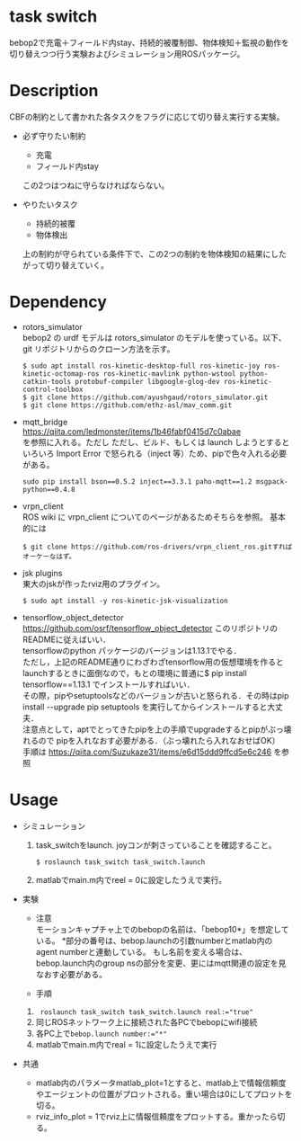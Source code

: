 # task switch
bebop2で充電＋フィールド内stay、持続的被覆制御、物体検知＋監視の動作を
切り替えつつ行う実験およびシミュレーション用ROSパッケージ。
# Description
CBFの制約として書かれた各タスクをフラグに応じて切り替え実行する実験。
- 必ず守りたい制約
	- 充電
	- フィールド内stay

	この2つはつねに守らなければならない。
- やりたいタスク
	- 持続的被覆
	- 物体検出

	上の制約が守られている条件下で、この2つの制約を物体検知の結果にしたがって切り替えていく。

# Dependency
- rotors_simulator  
bebop2 の urdf モデルは rotors_simulator のモデルを使っている。以下、git リポジトリからのクローン方法を示す。


	```
	$ sudo apt install ros-kinetic-desktop-full ros-kinetic-joy ros-kinetic-octomap-ros ros-kinetic-mavlink python-wstool python-catkin-tools protobuf-compiler libgoogle-glog-dev ros-kinetic-control-toolbox  
	$ git clone https://github.com/ayushgaud/rotors_simulator.git  
	$ git clone https://github.com/ethz-asl/mav_comm.git  
	```


- mqtt_bridge  
https://qiita.com/ledmonster/items/1b46fabf0415d7c0abae  
を参照に入れる。ただし
ただし、ビルド、もしくは launch しようとするといろいろ Import Error で怒られる（inject 等）ため、pipで色々入れる必要がある。  


  ```
  sudo pip install bson==0.5.2 inject==3.3.1 paho-mqtt==1.2 msgpack-python==0.4.8
  ```
  <!-- つまったら -->
  <!-- ` -->
  <!-- sudo pip install --upgrade pip setuptools -->
  <!-- ` -->
  <!-- で解決するかも。 -->


- vrpn_client  
ROS wiki に vrpn_client についてのページがあるためそちらを参照。
基本的には
	```
	$ git clone https://github.com/ros-drivers/vrpn_client_ros.gitすればオーケーなはず。
	```

- jsk plugins  
東大のjskが作ったrviz用のプラグイン。
	```
	$ sudo apt install -y ros-kinetic-jsk-visualization
	```

- tensorflow_object_detector  
https://github.com/osrf/tensorflow_object_detector このリポジトリのREADMEに従えばいい．  
tensorflowのpython パッケージのバージョンは1.13.1でやる．  
ただし，上記のREADME通りにわざわざtensorflow用の仮想環境を作るとlaunchするときに面倒なので，もとの環境に普通に$ pip install tensorflow==1.13.1 でインストールすればいい．  
その際，pipやsetuptoolsなどのバージョンが古いと怒られる．その時はpip install --upgrade pip setuptools を実行してからインストールすると大丈夫．  
注意点として，aptでとってきたpipを上の手順でupgradeするとpipがぶっ壊れるので
pipを入れなおす必要がある．（ぶっ壊れたら入れなおせばOK）  
手順は https://qiita.com/Suzukaze31/items/e6d15ddd9ffcd5e6c246 を参照

# Usage

- シミュレーション
	1. task_switchをlaunch. joyコンが刺さっていることを確認すること。
		``` 
		$ roslaunch task_switch task_switch.launch
		```
	2. matlabでmain.m内でreel = 0に設定したうえで実行。


- 実験
  - 注意  
  モーションキャプチャ上でのbebopの名前は、「bebop10*」を想定している。
  *部分の番号は、bebop.launchの引数numberとmatlab内のagent numberと連動している。
  もし名前を変える場合は、bebop.launch内のgroup nsの部分を変更、更にはmqtt関連の設定を見なおす必要がある。

  - 手順
  1. `` roslaunch task_switch task_switch.launch real:="true"``
  2. 同じROSネットワーク上に接続された各PCでbebopにwifi接続
  3. 各PC上で``bebop.launch number:="*"`` 
  4. matlabでmain.m内でreal = 1に設定したうえで実行
- 共通
  - matlab内のパラメータmatlab_plot=1とすると、matlab上で情報信頼度やエージェントの位置がプロットされる。重い場合は0にしてプロットを切る。
  - rviz_info_plot = 1でrviz上に情報信頼度をプロットする。重かったら切る。

